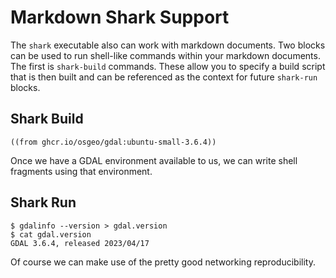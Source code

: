 # Markdown Shark Support

The `shark` executable also can work with markdown documents. Two blocks can be
used to run shell-like commands within your markdown documents. The first is
`shark-build` commands. These allow you to specify a build script that is then
built and can be referenced as the context for future `shark-run` blocks.

## Shark Build

```shark-build:gdal-env:6a7e697a4f11b2afa6fab0d82ee384761cc855abf03567ce4aea51343acc49cf
((from ghcr.io/osgeo/gdal:ubuntu-small-3.6.4))
```

Once we have a GDAL environment available to us, we can write shell fragments
using that environment.

## Shark Run

```shark-run:gdal-env
$ gdalinfo --version > gdal.version
$ cat gdal.version
GDAL 3.6.4, released 2023/04/17

```

Of course we can make use of the pretty good networking reproducibility.


